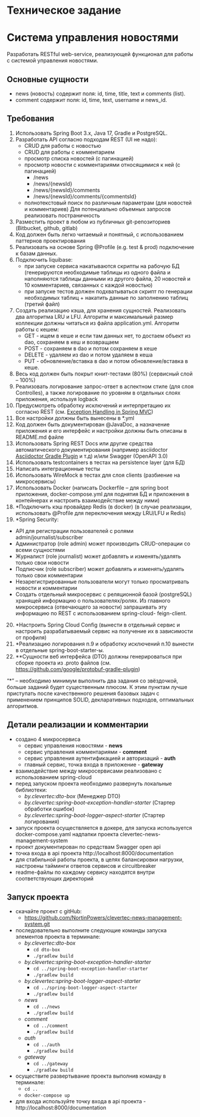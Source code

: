 # Техническое задание

# Система управления новостями

Разработать RESTful web-service, реализующей функционал для работы с системой управления новостями.

## Основные сущности
- news (новость) содержит поля: id, time, title, text и comments (list).
- comment содержит поля: id, time, text, username и news_id.

## Требования
1. Использовать Spring Boot 3.x, Java 17, Gradle и PostgreSQL.
2. Разработать API согласно подходам REST (UI не надо):
    - CRUD для работы с новостью
    - CRUD для работы с комментарием
    - просмотр списка новостей (с пагинацией)
    - просмотр новости с комментариями относящимися к ней (с пагинацией)
        - /news
        - /news/{newsId}
        - /news/{newsId}/comments
        - /news/{newsId}/comments/{commentsId}
    - полнотекстовый поиск по различным параметрам (для новостей и комментариев)
      Для потенциально объемных запросов реализовать постраничность
3. Разместить проект в любом из публичных git-репозиториев (Bitbucket, github, gitlab)
4. Код должен быть легко читаемый и понятный, с использованием паттернов проектирования
5. Реализовать на основе Spring @Profile (e.g. test & prod) подключение к базам данных.
6. Подключить liquibase:
    - при запуске сервиса накатываются скрипты на рабочую БД (генерируются необходимые таблицы из одного файла и наполняются таблицы данными из другого файла, 20 новостей и 10 комментариев, связанных с каждой новостью)
    - при запуске тестов должен подхватываться скрипт по генерации необходимых таблиц + накатить данные по заполнению таблиц (третий файл)
7. Создать реализацию кэша, для хранения сущностей. Реализовать два алгоритма LRU и LFU. Алгоритм и максимальный размер коллекции должны читаться из файла application.yml. Алгоритм работы с кешем:
    - GET - ищем в кеше и если там данных нет, то достаем объект из dao, сохраняем в кеш и возвращаем
    - POST - сохраняем в dao и потом сохраняем в кеше
    - DELETE - удаляем из dao и потом удаляем в кеша
    - PUT - обновление/вставка в dao и потом обновление/вставка в кеше.
8. Весь код должен быть покрыт юнит-тестами (80%) (сервисный слой – 100%)
9. Реализовать логирование запрос-ответ в аспектном стиле (для слоя Controlles), а также логирование по уровням в отдельных слоях приложения, используя logback
10. Предусмотреть обработку исключений и интерпретацию их согласно REST (см. [Exception Handling in Spring MVC](https://spring.io/blog/2013/11/01/exception-handling-in-spring-mvc))
11. Все настройки должны быть вынесены в *.yml
12. Код должен быть документирован @JavaDoc, а назначение приложения и его интерфейс и настройки должны быть описаны в README.md файле
13. Использовать Spring REST Docs или другие средства автоматического документирования (например asciidoctor [Asciidoctor Gradle Plugin](https://asciidoctor.org/docs/asciidoctor-gradle-plugin/) и т.д) и/или Swagger (OpenAPI 3.0)
14. Использовать testcontainers в тестах на persistence layer (для БД)
15. Написать интеграционные тесты
16. Использовать WireMock в тестах для слоя clients (разбиение на микросервисы)
17. Использовать Docker (написать Dockerfile – для spring boot приложения, docker-compose.yml для поднятия БД и приложения в контейнерах и настроить взаимодействие между ними)
18. *Подключить кэш провайдер Redis (в docker) (в случае реализации, использовать @Profile для переключения между LRU/LFU и Redis)
19. *Spring Security:
- API для регистрации пользователей с ролями admin/journalist/subscriber
- Администратор (role admin) может производить CRUD-операции со всеми сущностями
- Журналист (role journalist) может добавлять и изменять/удалять только свои новости
- Подписчик (role subscriber) может добавлять и изменять/удалять только свои комментарии
- Незарегистрированные пользователи могут только просматривать новости и комментарии
- Создать отдельный микросервис с реляционной базой (postgreSQL) хранящей
информацию о пользователях/ролях. Из главного микросервиса (отвечающего за
новости) запрашивать эту информацию по  REST с использованием spring-cloud-
feign-client.
20.	*Настроить Spring Cloud Config (вынести в отдельный сервис и настроить разрабатываемый сервис на получение их в зависимости от профиля)
21.	*Реализацию логирования п.9 и обработку исключений п.10 вынести в отдельные
         spring-boot-starter-ы.
22.	**Сущности веб интерфейса (DTO) должны генерироваться при сборке проекта из .proto файлов (см. https://github.com/google/protobuf-gradle-plugin)

“*” – необходимо минимум выполнить два задания со звёздочкой, больше заданий будет существенным плюсом. К этим пунктам лучше приступать после качественного решения базовых задач с применением принципов SOLID, декларативных подходов, оптимальных алгоритмов.


## Детали реализации и комментарии

* создано 4 микросервиса
  * сервис управления новостями - __news__
  * сервис управления комментариями - __comment__  
  * сервис управления аутентификацией и авторизаций - __auth__
  * главный сервис, точка входа в приложение - __gateway__
* взаимодействие между микросервисами реализовано с использованием spring-cloud
* перед запуском проекта необходимо развернуть локальные библиотеки:
   * _by.clevertec:dto-box_ (Менеджер DTO)
   * _by.clevertec:spring-boot-exception-handler-starter_ (Стартер обработки ошибок)
   * _by.clevertec:spring-boot-logger-aspect-starter_ (Стартер логирования)
* запуск проекта осуществляется в докере, для запуска используется docker-compose.yaml надпапки проекта clevertec-news-management-system
* проект документирован по средствам Swagger open api
* точка входа в api проекта http://localhost:8000/documentation
* для стабильной работы проекта, в целях балансировки нагрузки, настроены тайминги ответов сервисов и circuitbreaker
* readme-файлы по каждому сервису находятся внутри соответствующих директорий

## Запуск проекта

* скачайте проект с gitHub:
  * https://github.com/NortinPowers/clevertec-news-management-system.git
* последовательно выполните следующие команды запуска элементов проекта в терминале:
  * _by.clevertec:dto-box_
    * ```cd dto-box```
    * ```./gradlew build```
  * _by.clevertec:spring-boot-exception-handler-starter_
    * ```cd ../spring-boot-exception-handler-starter```
    * ```./gradlew build```
  * _by.clevertec:spring-boot-logger-aspect-starter_
    * ```cd ../spring-boot-logger-aspect-starter```
    * ```./gradlew build```
  * _news_
    * ```cd ../news```
    * ```./gradlew build``` 
  * _comment_
    * ```cd ../comment```
    * ```./gradlew build``` 
  * _auth_
    * ```cd ../auth```
    * ```./gradlew build```  
  * _gateway_
    * ```cd ../gateway```
    * ```./gradlew build``` 
* осуществите развертывание проекта выполнив команду в терминале:
  * ```cd ..```
  * ```docker-compose up``` 
* для входа используйте точку входа в api проекта - http://localhost:8000/documentation